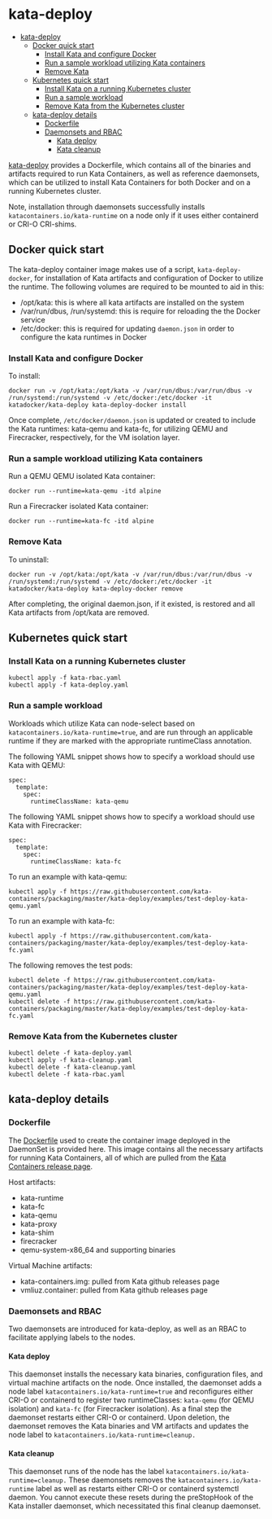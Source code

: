 # kata-deploy

- [kata-deploy](#kata-deploy)
  * [Docker quick start](#docker-quick-start)
    + [Install Kata and configure Docker](#install-kata-and-configure-docker)
    + [Run a sample workload utilizing Kata containers](#run-a-sample-workload-utilizing-kata-containers)
    + [Remove Kata](#remove-kata)
  * [Kubernetes quick start](#kubernetes-quick-start)
    + [Install Kata on a running Kubernetes cluster](#install-kata-on-a-running-kubernetes-cluster)
    + [Run a sample workload](#run-a-sample-workload)
    + [Remove Kata from the Kubernetes cluster](#remove-kata-from-the-kubernetes-cluster)
  * [kata-deploy details](#kata-deploy-details)
    + [Dockerfile](#dockerfile)
    + [Daemonsets and RBAC](#daemonsets-and-rbac)
      - [Kata deploy](#kata-deploy)
      - [Kata cleanup](#kata-cleanup)

[kata-deploy](.) provides a Dockerfile, which contains all of the binaries
and artifacts required to run Kata Containers, as well as reference daemonsets, which can
be utilized to install Kata Containers for both Docker and on a running Kubernetes cluster.

Note, installation through daemonsets successfully installs `katacontainers.io/kata-runtime` on
a node only if it uses either containerd or CRI-O CRI-shims.

## Docker quick start

The kata-deploy container image makes use of a script, `kata-deploy-docker`, for installation of
Kata artifacts and configuration of Docker to utilize the runtime. The following volumes are required to be mounted
to aid in this:
- /opt/kata: this is where all kata artifacts are installed on the system
- /var/run/dbus, /run/systemd: this is require for reloading the the Docker service
- /etc/docker: this is required for updating `daemon.json` in order to configure the kata runtimes in Docker


### Install Kata and configure Docker

To install:

```
docker run -v /opt/kata:/opt/kata -v /var/run/dbus:/var/run/dbus -v /run/systemd:/run/systemd -v /etc/docker:/etc/docker -it katadocker/kata-deploy kata-deploy-docker install
```

Once complete, `/etc/docker/daemon.json` is updated or created to include the Kata runtimes: kata-qemu and kata-fc, for utilizing
QEMU and Firecracker, respectively, for the VM isolation layer.

### Run a sample workload utilizing Kata containers

Run a QEMU QEMU isolated Kata container:
```
docker run --runtime=kata-qemu -itd alpine
```

Run a Firecracker isolated Kata container:
```
docker run --runtime=kata-fc -itd alpine
```

### Remove Kata

To uninstall:
```
docker run -v /opt/kata:/opt/kata -v /var/run/dbus:/var/run/dbus -v /run/systemd:/run/systemd -v /etc/docker:/etc/docker -it katadocker/kata-deploy kata-deploy-docker remove
```

After completing, the original daemon.json, if it existed, is restored and all Kata artifacts from /opt/kata are removed.

## Kubernetes quick start

### Install Kata on a running Kubernetes cluster

```
kubectl apply -f kata-rbac.yaml
kubectl apply -f kata-deploy.yaml
```

### Run a sample workload


Workloads which utilize Kata can node-select based on ```katacontainers.io/kata-runtime=true```, and are
run through an applicable runtime if they are marked with the appropriate runtimeClass annotation.


The following YAML snippet shows how to specify a workload should use Kata with QEMU:
```
spec:
  template:
    spec:
      runtimeClassName: kata-qemu
```

The following YAML snippet shows how to specify a workload should use Kata with Firecracker:
```
spec:
  template:
    spec:
      runtimeClassName: kata-fc
```


To run an example with kata-qemu:

```
kubectl apply -f https://raw.githubusercontent.com/kata-containers/packaging/master/kata-deploy/examples/test-deploy-kata-qemu.yaml
```

To run an example with kata-fc:

```
kubectl apply -f https://raw.githubusercontent.com/kata-containers/packaging/master/kata-deploy/examples/test-deploy-kata-fc.yaml
```

The following removes the test pods:
```
kubectl delete -f https://raw.githubusercontent.com/kata-containers/packaging/master/kata-deploy/examples/test-deploy-kata-qemu.yaml
kubectl delete -f https://raw.githubusercontent.com/kata-containers/packaging/master/kata-deploy/examples/test-deploy-kata-fc.yaml
```

### Remove Kata from the Kubernetes cluster

```
kubectl delete -f kata-deploy.yaml
kubectl apply -f kata-cleanup.yaml
kubectl delete -f kata-cleanup.yaml
kubectl delete -f kata-rbac.yaml
```

## kata-deploy details

### Dockerfile

The [Dockerfile](Dockerfile)  used to create the container image deployed in the DaemonSet is provided here.
This image contains all the necessary artifacts for running Kata Containers, all of which are pulled
from the [Kata Containers release page](https://github.com/kata-containers/runtime/releases).

Host artifacts:
* kata-runtime
* kata-fc
* kata-qemu
* kata-proxy
* kata-shim
* firecracker
* qemu-system-x86_64 and supporting binaries

Virtual Machine artifacts:
* kata-containers.img: pulled from Kata github releases page
* vmliuz.container: pulled from Kata github releases page

### Daemonsets and RBAC

Two daemonsets are introduced for kata-deploy, as well as an RBAC to facilitate
applying labels to the nodes.

#### Kata deploy

This daemonset installs the necessary kata binaries, configuration files, and virtual machine artifacts on
the node. Once installed, the daemonset adds a node label `katacontainers.io/kata-runtime=true` and reconfigures
either CRI-O or containerd to register two runtimeClasses: `kata-qemu` (for QEMU isolation) and `kata-fc` (for Firecracker isolation).
As a final step the daemonset restarts either CRI-O or containerd. Upon deletion, the daemonset removes the
Kata binaries and VM artifacts and updates the node label to `katacontainers.io/kata-runtime=cleanup.`

#### Kata cleanup

This daemonset runs of the node has the label `katacontainers.io/kata-runtime=cleanup.` These daemonsets removes
the `katacontainers.io/kata-runtime` label as well as restarts either CRI-O or containerd systemctl
daemon. You cannot execute these resets during the preStopHook of the Kata installer daemonset,
which necessitated this final cleanup daemonset.
